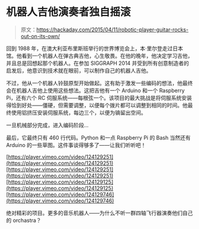 # 机器人吉他演奏者独自摇滚

> 原文：<https://hackaday.com/2015/04/11/robotic-player-guitar-rocks-out-on-its-own/>

回到 1988 年，在澳大利亚布里斯班举行的世界博览会上，本·里尔登走过日本馆。他看到一个机器人在弹古典吉他，心生敬畏。在他的晚年，他决定学习吉他，并且总是回想起那个机器人。在参加 SIGGRAPH 2014 并受到所有创意制造者的启发后，他意识到技术就在眼前，可以制作自己的机器人吉他。

不过，他从一个机器人铃鼓原型开始做起。这有助于激发一些编码的想法，他最终会在机器人吉他上使用这些想法。这把吉他有一个 Arduino 和一个 Raspberry Pi，还有六个 RC 伺服系统——每根弦一个。该项目的最大挑战是将伺服系统安装得恰到好处——僵硬，但需要调整，以便每个拨片都可以调整到相同的时间。他最终使用铝挤压安装伺服系统，每边三个，以便为镐留出空间。

一旦机械部分完成，进入编码阶段…

最后，它最终只有 460 行代码。Python 和一点 Raspberry Pi 的 Bash 当然还有 Arduino 的一些草图。这件事谈得够多了——让我们听听吧！

[https://player.vimeo.com/video/124129251](https://player.vimeo.com/video/124129251)[https://player.vimeo.com/video/124129251](https://player.vimeo.com/video/124129251)[https://player.vimeo.com/video/124129125](https://player.vimeo.com/video/124129125)[https://player.vimeo.com/video/124129746](https://player.vimeo.com/video/124129746)

绝对精彩的项目。更多的音乐机器人——为什么不听一群四轴飞行器演奏他们自己的 orchastra？